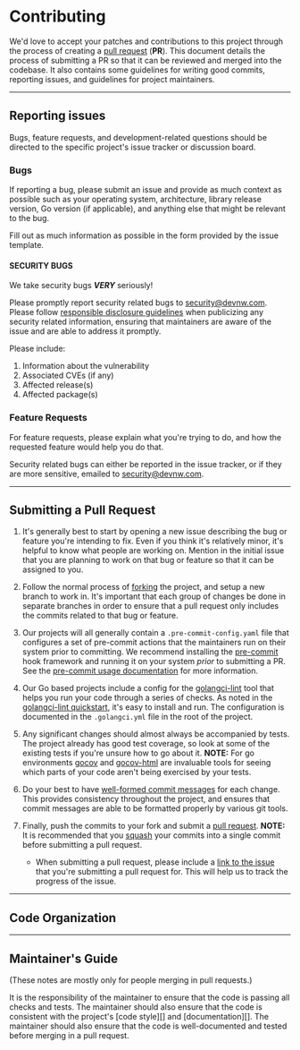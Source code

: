 # Contributing

We'd love to accept your patches and contributions to this project through the
process of creating a [pull request][] (**PR**). This document details the
process of submitting a PR so that it can be reviewed and merged into the
codebase. It also contains some guidelines for writing good commits, reporting
issues, and guidelines for project maintainers.

---

## Reporting issues

Bugs, feature requests, and development-related questions should be directed to
the specific project's issue tracker or discussion board.

### Bugs

If reporting a bug, please submit an issue and provide as much context as
possible such as your operating system, architecture, library release version,
Go version (if applicable), and anything else that might be relevant to the bug.

Fill out as much information as possible in the form provided by the issue
template.

#### SECURITY BUGS

We take security bugs ***VERY*** seriously!

Please promptly report security related bugs to <security@devnw.com>. Please
follow [responsible disclosure guidelines][] when publicizing any security related
information, ensuring that maintainers are aware of the issue and are able to
address it promptly.

Please include:

1. Information about the vulnerability
1. Associated CVEs (if any)
1. Affected release(s)
1. Affected package(s)

### Feature Requests

For feature requests, please explain what you're trying to do, and
how the requested feature would help you do that.

Security related bugs can either be reported in the issue tracker, or if they
are more sensitive, emailed to <security@devnw.com>.

[responsible disclosure guidelines]: https://cheatsheetseries.owasp.org/cheatsheets/Vulnerability_Disclosure_Cheat_Sheet.html

---

## Submitting a Pull Request

  1. It's generally best to start by opening a new issue describing the bug or
     feature you're intending to fix. Even if you think it's relatively minor,
     it's helpful to know what people are working on. Mention in the initial
     issue that you are planning to work on that bug or feature so that it can
     be assigned to you.

  1. Follow the normal process of [forking][] the project, and setup a new
     branch to work in. It's important that each group of changes be done in
     separate branches in order to ensure that a pull request only includes the
     commits related to that bug or feature.

  1. Our projects will all generally contain a `.pre-commit-config.yaml` file
     that configures a set of pre-commit actions that the maintainers run on their
     system prior to committing. We recommend installing the [pre-commit][] hook
     framework and running it on your system *prior* to submitting a PR.
     See the [pre-commit usage documentation][] for more information.

  1. Our Go based projects include a config for the [golangci-lint][] tool that
     helps you run your code through a series of checks. As noted in the
     [golangci-lint quickstart][], it's easy to install and run. The
     configuration is documented in the `.golangci.yml` file in the root of the
     project.

  1. Any significant changes should almost always be accompanied by tests. The
     project already has good test coverage, so look at some of the existing
     tests if you're unsure how to go about it.
     **NOTE:** For go environments [gocov][] and [gocov-html][]
     are invaluable tools for seeing which parts of your code aren't being
     exercised by your tests.

  1. Do your best to have [well-formed commit messages][] for each change.
     This provides consistency throughout the project, and ensures that commit
     messages are able to be formatted properly by various git tools.

  1. Finally, push the commits to your fork and submit a [pull request][].
     **NOTE:** It is recommended that you [squash][] your commits into a single
       commit before submitting a pull request.

     * When submitting a pull request, please include a [link to the issue][]
       that you're submitting a pull request for. This will help us to track the
       progress of the issue.

[forking]: https://help.github.com/articles/fork-a-repo
[golangci-lint]: https://golangci-lint.run/
[golangci-lint quickstart]: https://golangci-lint.run/usage/quick-start/
[pre-commit]: https://pre-commit.com/
[pre-commit usage documentation]: https://pre-commit.com/#usage
[gocov]: https://github.com/axw/gocov
[gocov-html]: https://github.com/matm/gocov-html
[well-formed commit messages]: http://tbaggery.com/2008/04/19/a-note-about-git-commit-messages.html
[squash]: http://git-scm.com/book/en/Git-Tools-Rewriting-History#Squashing-Commits
[pull request]: https://help.github.com/articles/creating-a-pull-request
[link to the issue]: https://docs.github.com/en/issues/tracking-your-work-with-issues/linking-a-pull-request-to-an-issue
---

## Code Organization

---

## Maintainer's Guide

(These notes are mostly only for people merging in pull requests.)

It is the responsibility of the maintainer to ensure that the code is passing
all checks and tests. The maintainer should also ensure that the code is
consistent with the project's [code style][] and [documentation][]. The
maintainer should also ensure that the code is well-documented and tested
before merging in a pull request.

[git-aliases]: https://github.com/willnorris/dotfiles/blob/d640d010c23b1116bdb3d4dc12088ed26120d87d/git/.gitconfig#L13-L15
[rebase-comment]: https://github.com/google/go-github/pull/277#issuecomment-183035491
[modified-comment]: https://github.com/google/go-github/pull/280#issuecomment-184859046
